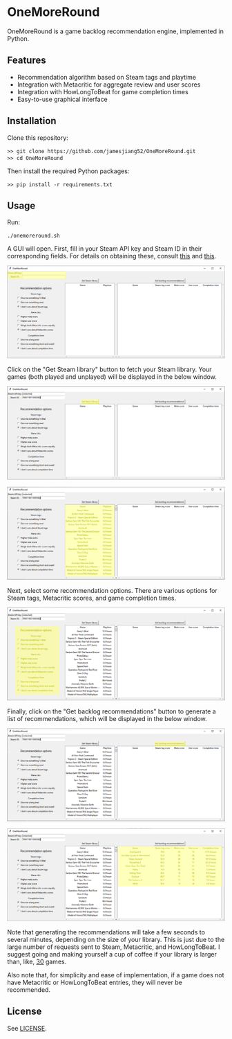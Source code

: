 # OneMoreRound

OneMoreRound is a game backlog recommendation engine, implemented in Python.

## Features

* Recommendation algorithm based on Steam tags and playtime
* Integration with Metacritic for aggregate review and user scores 
* Integration with HowLongToBeat for game completion times
* Easy-to-use graphical interface

## Installation

Clone this repository:

```
>> git clone https://github.com/jamesjiang52/OneMoreRound.git
>> cd OneMoreRound
```

Then install the required Python packages:

```
>> pip install -r requirements.txt
```

## Usage

Run:

```
./onemoreround.sh
```

A GUI will open. First, fill in your Steam API key and Steam ID in their corresponding fields. For details on obtaining these, consult [this](https://steamcommunity.com/dev) and [this](https://help.steampowered.com/en/faqs/view/2816-BE67-5B69-0FEC).

![usage1](images/usage1.png)

Click on the "Get Steam library" button to fetch your Steam library. Your games (both played and unplayed) will be displayed in the below window.

![usage2](images/usage2.png)

![usage3](images/usage3.png)

Next, select some recommendation options. There are various options for Steam tags, Metacritic scores, and game completion times.

![usage4](images/usage4.png)

Finally, click on the "Get backlog recommendations" button to generate a list of recommendations, which will be displayed in the below window.

![usage5](images/usage5.png)

![usage6](images/usage6.png)

Note that generating the recommendations will take a few seconds to several minutes, depending on the size of your library. This is just due to the large number of requests sent to Steam, Metacritic, and HowLongToBeat. I suggest going and making yourself a cup of coffee if your library is larger than, like, [30](https://tenor.com/view/rookie-numbers-gif-26135237) games.

Also note that, for simplicity and ease of implementation, if a game does not have Metacritic or HowLongToBeat entries, they will never be recommended.

## License

See [LICENSE](LICENSE).